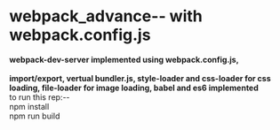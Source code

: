 # webpack_advance-- with webpack.config.js
<strong> webpack-dev-server implemented using webpack.config.js, <br>  
import/export, vertual bundler.js, style-loader and css-loader for css loading, file-loader for image loading, babel and es6 implemented </strong> <br>
to run this rep:--<br>
npm install <br>
npm run build
